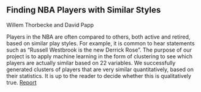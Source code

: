 ## Finding NBA Players with Similar Styles

Willem Thorbecke and David Papp

Players in the NBA are often compared to others, both active and retired, based on similar play styles. For example, it is common to hear statements such as “Russell Westbrook is the new Derrick Rose”. The purpose of our project is to apply machine learning in the form of clustering to see which players are actually similar based on 22 variables. We successfully generated clusters of players that are very similar quantitatively, based on their statistics. It is up to the reader to decide whether this is qualitatively true. [Report](https://github.com/davpapp/ThinkStats2/blob/master/Reports/report3.md)
